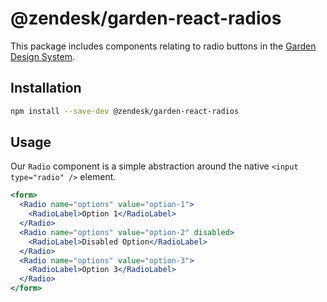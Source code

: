 # @zendesk/garden-react-radios

This package includes components relating to radio buttons in the
[Garden Design System](http://zendeskgarden.github.io/).

## Installation

```sh
npm install --save-dev @zendesk/garden-react-radios
```

## Usage

Our `Radio` component is a simple abstraction around the
native `<input type="radio" />` element.

```jsx static
<form>
  <Radio name="options" value="option-1">
    <RadioLabel>Option 1</RadioLabel>
  </Radio>
  <Radio name="options" value="option-2" disabled>
    <RadioLabel>Disabled Option</RadioLabel>
  </Radio>
  <Radio name="options" value="option-3">
    <RadioLabel>Option 3</RadioLabel>
  </Radio>
</form>
```
